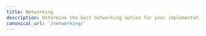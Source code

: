 ```yaml
---
title: Networking
description: Determine the best networking option for your implementation, configure networking, and customize IP address management.
canonical_url: '/networking/'
---
```

